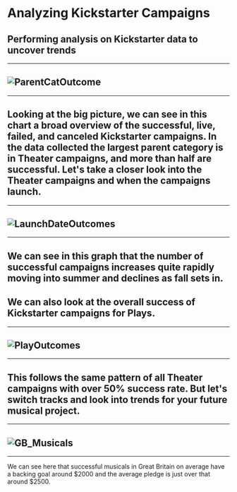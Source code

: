 # Analyzing Kickstarter Campaigns
Performing analysis on Kickstarter data to uncover trends
---
---
![ParentCatOutcome](https://user-images.githubusercontent.com/111471057/186281916-720bb49a-b3d1-471f-b8fb-0cbe6bd2d17f.png)
---
---
Looking at the big picture, we can see in this chart a broad overview of the successful, live, failed, and canceled Kickstarter campaigns. 
In the data collected the largest parent category is in Theater campaigns, and more than half are successful.
Let's take a closer look into the Theater campaigns and when the campaigns launch.
---
---
![LaunchDateOutcomes](https://user-images.githubusercontent.com/111471057/186282155-1e11cb43-9232-47eb-8c33-0ff0b37238c0.png)
---
---
We can see in this graph that the number of successful campaigns increases quite rapidly moving into summer and declines as fall sets in.
---
We can also look at the overall success of Kickstarter campaigns for Plays.
---
---
![PlayOutcomes](https://user-images.githubusercontent.com/111471057/186282714-ed852e6e-de41-4483-ad8e-7ad121750391.png)
---
---
This follows the same pattern of all Theater campaigns with over 50% success rate.
But let's switch tracks and look into trends for your future musical project.
---
---
![GB_Musicals](https://user-images.githubusercontent.com/111471057/186285340-438ef333-3daa-4adb-8674-b6e5d4a6d04d.png)
---
---
We can see here that successful musicals in Great Britain on average have a backing goal around $2000 and the average pledge is just over that around $2500.
